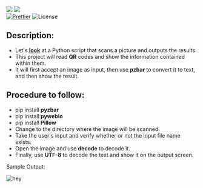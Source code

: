 ![](http://ForTheBadge.com/images/badges/made-with-python.svg)
![](https://forthebadge.com/images/badges/built-by-developers.svg)</br>
[![Prettier](https://img.shields.io/badge/Code%20Style-Prettier-red.svg)](https://github.com/prettier/prettier)
![License](https://img.shields.io/badge/License-MIT-red.svg)</br>

## Description: 
- Let's [**look**](https://github.com/Iamtripathisatyam/Awesome_Python_Scripts/blob/main/GUIScripts/QR%20Code%20Scanner/qr_code_scan.py) at a Python script that scans a picture and outputs the results.
- This project will read **QR** codes and show the information contained within them.
- It will first accept an image as input, then use **pzbar** to convert it to text, and then show the result.

## Procedure to follow: 
- pip install **pyzbar**
- pip install **pywebio**
- pip install **Pillow**
- Change to the directory where the image will be scanned.
- Take the user's input and verify whether or not the input file name exists.
- Open the image and use **decode** to decode it.
- Finally, use **UTF-8** to decode the text and show it on the output screen.

Sample Output: 

![hey](https://github.com/Iamtripathisatyam/Awesome_Python_Scripts/blob/main/GUIScripts/QR%20Code%20Scanner/Images/Final.gif)

